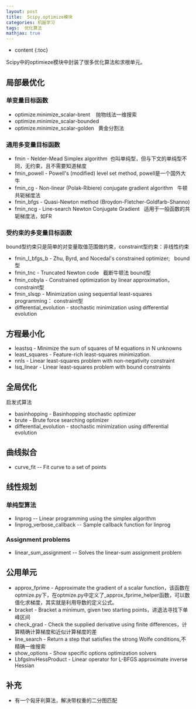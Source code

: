 ```yaml
---
layout: post
title:  Scipy.optimize模块
categories: 机器学习 
tags:  优化算法 
mathjax: true
---
```


* content
{:toc}

Scipy中的optimieze模块中封装了很多优化算法和求根单元。





## 局部最优化

### 单变量目标函数

* optimize.minimize_scalar-brent  &nbsp;&nbsp;&nbsp;抛物线法一维搜索
* optimize.minimize_scalar-bounded
* optimize.minimize_scalar-golden &nbsp; 黄金分割法

### 通用多变量目标函数

* fmin - Nelder-Mead Simplex algorithm  &nbsp;也叫单纯型，但与下文的单纯型不同，无约束，且不需要知道梯度
* fmin_powell - Powell's (modified) level set method, powell是一个国外大牛
* fmin_cg - Non-linear (Polak-Ribiere) conjugate gradient algorithm   &nbsp; 牛顿共轭梯度法
* fmin_bfgs - Quasi-Newton method (Broydon-Fletcher-Goldfarb-Shanno)  
* fmin_ncg - Line-search Newton Conjugate Gradient   &nbsp; 适用于一般函数的共轭梯度法，如FR

### 受约束的多变量目标函数

bound型约束只是简单的对变量取值范围做约束，constraint型约束：非线性约束

* fmin_l_bfgs_b - Zhu, Byrd, and Nocedal's constrained optimizer; &nbsp; bound型
* fmin_tnc - Truncated Newton code  &nbsp; 截断牛顿法  bound型
* fmin_cobyla - Constrained optimization by linear approximation，constraint型
* fmin_slsqp - Minimization using sequential least-squares programming： constraint型
* differential_evolution - stochastic minimization using differential evolution

## 方程最小化

* leastsq - Minimize the sum of squares of M equations in N unknowns
* least_squares - Feature-rich least-squares minimization.
* nnls - Linear least-squares problem with non-negativity constraint
* lsq_linear - Linear least-squares problem with bound constraints

## 全局优化

启发式算法

* basinhopping - Basinhopping stochastic optimizer 
* brute - Brute force searching optimizer
* differential_evolution - stochastic minimization using differential evolution

## 曲线拟合

* curve_fit -- Fit curve to a set of points

## 线性规划

### 单纯型算法

* linprog -- Linear programming using the simplex algorithm
* linprog_verbose_callback -- Sample callback function for linprog

### Assignment problems

* linear_sum_assignment -- Solves the linear-sum assignment problem

## 公用单元

* approx_fprime - Approximate the gradient of a scalar function，该函数在optmize.py下，在optmize.py中定义了_approx_fprime_helper函数，可以数值化求梯度，其实就是利用导数的定义公式。
* bracket - Bracket a minimum, given two starting points，进退法寻找下单峰区间
* check_grad - Check the supplied derivative using finite differences，计算精确计算梯度和近似计算梯度的差
* line_search - Return a step that satisfies the strong Wolfe conditions,不精确一维搜索
* show_options - Show specific options optimization solvers
* LbfgsInvHessProduct - Linear operator for L-BFGS approximate inverse Hessian

## 补充

* 有一个匈牙利算法，解决带权重的二分图匹配
